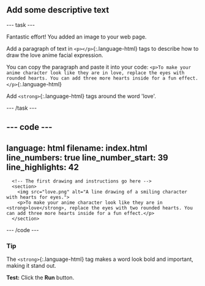 <h2 class="c-project-heading--task">Add some descriptive text</h2>

--- task ---

Fantastic effort! You added an image to your web page.

Add a paragraph of text in `<p></p>`{:.language-html} tags to describe how to draw the love anime facial expression. 

You can copy the paragraph and paste it into your code: `<p>To make your anime character look like they are in love, replace the eyes with rounded hearts. You can add three more hearts inside for a fun effect.</p>`{:.language-html}

Add `<strong>`{:.language-html} tags around the word 'love'.

--- /task ---

<div class="c-project-code">

--- code ---
---
language: html
filename: index.html
line_numbers: true
line_number_start: 39
line_highlights: 42
---   
      <!-- The first drawing and instructions go here -->     
      <section>
        <img src="love.png" alt="A line drawing of a smiling character with hearts for eyes.">
        <p>To make your anime character look like they are in <strong>love</strong>, replace the eyes with two rounded hearts. You can add three more hearts inside for a fun effect.</p>
      </section> 

--- /code ---
</div>

<div class="c-project-callout c-project-callout--tip">

### Tip

The `<strong>`{:.language-html} tag makes a word look bold and important, making it stand out.


</div>

**Test:** Click the **Run** button. 